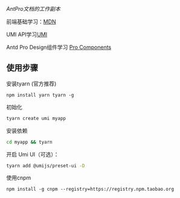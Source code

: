 *AntPro文档的工作副本*

前端基础学习：[MDN](https://developer.mozilla.org/zh-CN/docs/Web/Guide)

UMI API学习[UMI](https://umijs.org/docs/routing)

Antd Pro Design组件学习 [Pro Components](https://procomponents.ant.design/components/)

## 使用步骤

安装tyarn (官方推荐)

```
npm install yarn tyarn -g
```

初始化

```sh
tyarn create umi myapp
```

安装依赖

```sh
cd myapp && tyarn
```

开启 Umi UI（可选）：

```sh
tyarn add @umijs/preset-ui -D
```



使用cnpm

```shell
npm install -g cnpm --registry=https://registry.npm.taobao.org

```

